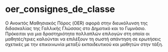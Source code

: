 # oer_consignes_de_classe
Ο Ανοικτός Μαθησιακός Πόρος (OER) αφορά στην διευκόλυνση της διδασκαλίας της Γαλλικής Γλώσσας στο Δημοτικό και το Γυμνάσιο. Πρόκειται για μια δραστηριότητα πολλαπλών επιλογών στη οποία οι μαθητές/τριες καλούνται να επιλέξουν τη σωστή απάντηση σε ερωτήσεις σχετικές με την επικοινωνία μεταξύ εκπαιδευτικού και μαθητών στην τάξη.
